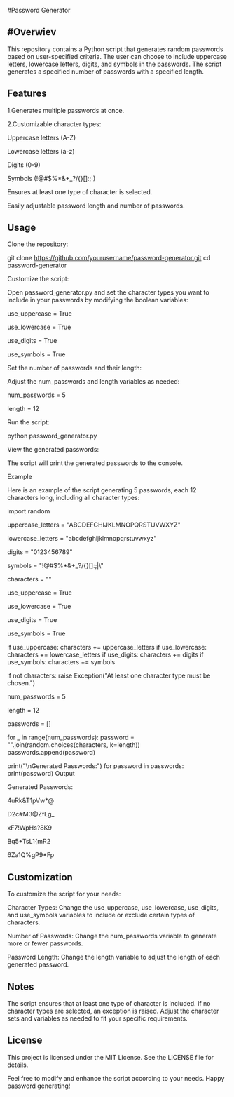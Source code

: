 #Password Generator

#Overwiev
--------------------------------
This repository contains a Python script that generates random passwords based on user-specified criteria. The user can choose to include uppercase letters, lowercase letters, digits, and symbols in the passwords. The script generates a specified number of passwords with a specified length.

Features
------------------------------------
1.Generates multiple passwords at once.

2.Customizable character types:

Uppercase letters (A-Z)

Lowercase letters (a-z)

Digits (0-9)

Symbols (!@#$%*&+_?/{}[]:;|\)

Ensures at least one type of character is selected.

Easily adjustable password length and number of passwords.

Usage
---------------------------
Clone the repository:

git clone https://github.com/yourusername/password-generator.git
cd password-generator

Customize the script:

Open password_generator.py and set the character types you want to include in your passwords by modifying the boolean variables:

use_uppercase = True

use_lowercase = True

use_digits = True

use_symbols = True

Set the number of passwords and their length:

Adjust the num_passwords and length variables as needed:

num_passwords = 5

length = 12

Run the script:

python password_generator.py

View the generated passwords:

The script will print the generated passwords to the console.

Example

Here is an example of the script generating 5 passwords, each 12 characters long, including all character types:

import random

uppercase_letters = "ABCDEFGHIJKLMNOPQRSTUVWXYZ"

lowercase_letters = "abcdefghijklmnopqrstuvwxyz"

digits = "0123456789"

symbols = "!@#$%*&+_?/{}[]:;|\\"

characters = ""

use_uppercase = True

use_lowercase = True

use_digits = True

use_symbols = True

if use_uppercase:
    characters += uppercase_letters
if use_lowercase:
    characters += lowercase_letters
if use_digits:
    characters += digits
if use_symbols:
    characters += symbols

if not characters:
    raise Exception("At least one character type must be chosen.")

num_passwords = 5

length = 12

passwords = []

for _ in range(num_passwords):
    password = "".join(random.choices(characters, k=length))
    passwords.append(password)

print("\nGenerated Passwords:")
for password in passwords:
    print(password)
Output

Generated Passwords:

4uRk&T1pVw*@

D2c#M3@ZfLg_

xF7!WpHs?8K9

Bq5+TsL1{mR2

6Za1Q%gP9*Fp

Customization
-------------------------------
To customize the script for your needs:

Character Types: Change the use_uppercase, use_lowercase, use_digits, and use_symbols variables to include or exclude certain types of characters.

Number of Passwords: Change the num_passwords variable to generate more or fewer passwords.

Password Length: Change the length variable to adjust the length of each generated password.

Notes
----------------------------------
The script ensures that at least one type of character is included. If no character types are selected, an exception is raised.
Adjust the character sets and variables as needed to fit your specific requirements.

License
-------------------------------
This project is licensed under the MIT License. See the LICENSE file for details.

Feel free to modify and enhance the script according to your needs. Happy password generating!


